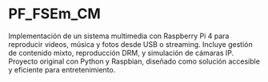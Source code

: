 # PF_FSEm_CM
Implementación de un sistema multimedia con Raspberry Pi 4 para reproducir videos, música y fotos desde USB o streaming. Incluye gestión de contenido mixto, reproducción DRM, y simulación de cámaras IP. Proyecto original con Python y Raspbian, diseñado como solución accesible y eficiente para entretenimiento.

